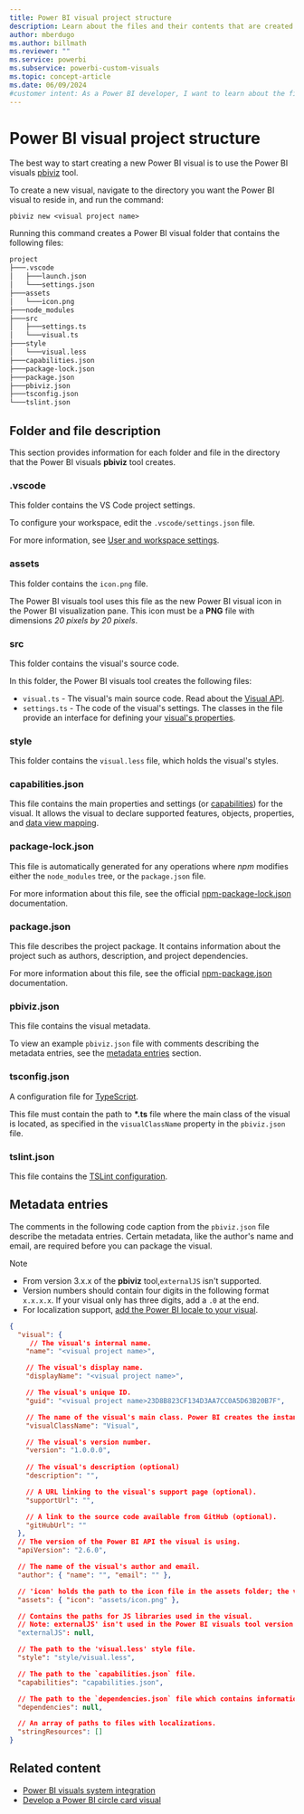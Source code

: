 ```yaml
---
title: Power BI visual project structure
description: Learn about the files and their contents that are created by the Power BI visuals tool when you create a new visual.
author: mberdugo
ms.author: billmath
ms.reviewer: ""
ms.service: powerbi
ms.subservice: powerbi-custom-visuals
ms.topic: concept-article
ms.date: 06/09/2024
#customer intent: As a Power BI developer, I want to learn about the files and their contents that are created by the Power BI visuals tool when I create a new visual.
---
```


# Power BI visual project structure

The best way to start creating a new Power BI visual is to use the Power BI visuals [pbiviz](https://www.npmjs.com/package/powerbi-visuals-tools) tool.

To create a new visual, navigate to the directory you want the Power BI visual to reside in, and run the command:

`pbiviz new <visual project name>`

Running this command creates a Power BI visual folder that contains the following files:

```markdown
project
├───.vscode
│   ├───launch.json
│   └───settings.json
├───assets
│   └───icon.png
├───node_modules
├───src
│   ├───settings.ts
│   └───visual.ts
├───style
│   └───visual.less
├───capabilities.json
├───package-lock.json
├───package.json
├───pbiviz.json
├───tsconfig.json
└───tslint.json
```

## Folder and file description

This section provides information for each folder and file in the directory that the Power BI visuals **pbiviz** tool creates.  

### .vscode

This folder contains the VS Code project settings.

To configure your workspace, edit the `.vscode/settings.json` file.

For more information, see [User and workspace settings](https://code.visualstudio.com/docs/getstarted/settings).

### assets

This folder contains the `icon.png` file.

The Power BI visuals tool uses this file as the new Power BI visual icon in the Power BI visualization pane. This icon must be a **PNG** file with dimensions *20 pixels by 20 pixels*.

### src

This folder contains the visual's source code.

In this folder, the Power BI visuals tool creates the following files:

* `visual.ts` - The visual's main source code. Read about the [Visual API](./visual-api.md).
* `settings.ts` - The code of the visual's settings. The classes in the file provide an interface for defining your [visual's properties](./objects-properties.md#properties).

### style

This folder contains the `visual.less` file, which holds the visual's styles.

### capabilities.json

This file contains the main properties and settings (or [capabilities](./capabilities.md)) for the visual. It allows the visual to declare supported features, objects, properties, and [data view mapping](./dataview-mappings.md).

### package-lock.json

This file is automatically generated for any operations where *npm* modifies either the `node_modules` tree, or the `package.json` file.

For more information about this file, see the official [npm-package-lock.json](https://docs.npmjs.com/files/package-lock.json) documentation.

### package.json

This file describes the project package. It contains information about the project such as authors, description, and project dependencies.

For more information about this file, see the official [npm-package.json](https://docs.npmjs.com/files/package.json.html) documentation.

### pbiviz.json

This file contains the visual metadata.

To view an example `pbiviz.json` file with comments describing the metadata entries, see the [metadata entries](#metadata-entries) section.

### tsconfig.json

A configuration file for [TypeScript](https://www.typescriptlang.org/docs/handbook/tsconfig-json.html).

This file must contain the path to **\*.ts** file where the main class of the visual is located, as specified in the `visualClassName` property in the `pbiviz.json` file.

### tslint.json

This file contains the [TSLint configuration](https://palantir.github.io/tslint/usage/configuration/).

## Metadata entries

The comments in the following code caption from the `pbiviz.json` file describe the metadata entries. Certain metadata, like the author's name and email, are required before you can package the visual.

> [!NOTE]
>
> * From version 3.x.x of the **pbiviz** tool,`externalJS` isn't supported.
> * Version numbers should contain four digits in the following format `x.x.x.x`. If your visual only has three digits, add a `.0` at the end.
> * For localization support, [add the Power BI locale to your visual](./localization.md).

```json
{
  "visual": {
     // The visual's internal name.
    "name": "<visual project name>",

    // The visual's display name.
    "displayName": "<visual project name>",

    // The visual's unique ID.
    "guid": "<visual project name>23D8B823CF134D3AA7CC0A5D63B20B7F",

    // The name of the visual's main class. Power BI creates the instance of this class to start using the visual in a Power BI report.
    "visualClassName": "Visual",

    // The visual's version number.
    "version": "1.0.0.0",
    
    // The visual's description (optional)
    "description": "",

    // A URL linking to the visual's support page (optional).
    "supportUrl": "",

    // A link to the source code available from GitHub (optional).
    "gitHubUrl": ""
  },
  // The version of the Power BI API the visual is using.
  "apiVersion": "2.6.0",

  // The name of the visual's author and email.
  "author": { "name": "", "email": "" },

  // 'icon' holds the path to the icon file in the assets folder; the visual's display icon.
  "assets": { "icon": "assets/icon.png" },

  // Contains the paths for JS libraries used in the visual.
  // Note: externalJS' isn't used in the Power BI visuals tool version 3.x.x or higher.
  "externalJS": null,

  // The path to the 'visual.less' style file.
  "style": "style/visual.less",

  // The path to the `capabilities.json` file.
  "capabilities": "capabilities.json",

  // The path to the `dependencies.json` file which contains information about R packages used in R based visuals.
  "dependencies": null,

  // An array of paths to files with localizations.
  "stringResources": []
}
```

## Related content

* [Power BI visuals system integration](power-bi-visuals-concept.md)
* [Develop a Power BI circle card visual](develop-circle-card.md)
